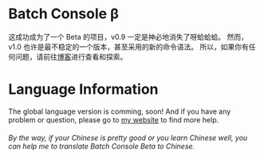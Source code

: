 # Batch Console β
这成功成为了一个 Beta 的项目，v0.9 一定是神必地消失了呀蛤蛤蛤。
然而，v1.0 也许是最不稳定的一个版本，甚至采用的新的命令语法。
所以，如果你有任何问题，请前往[博客](https://o.subilan.win/index.php/batch-console.html/)进行查看和探索。

# Language Information
The global language version is comming, soon!
And if you have any problem or question, please go to [my website](https://o.subilan.win/index.php/batch-console-en.html) to find more help.
###### By the way, if your Chinese is pretty good or you learn Chinese well, you can help me to translate Batch Console Beta to Chinese.
